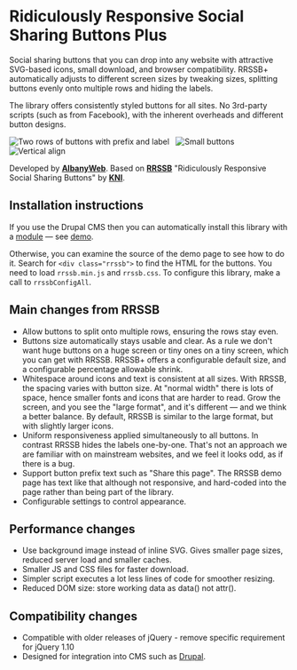 # Ridiculously Responsive Social Sharing Buttons Plus
Social sharing buttons that you can drop into any website with attractive SVG-based icons, small download, and browser compatibility.
RRSSB+ automatically adjusts to different screen sizes by tweaking sizes, splitting buttons evenly onto multiple rows and hiding the labels.

The library offers consistently styled buttons for all sites.  No 3rd-party scripts (such as from Facebook), with the inherent overheads and different button designs.

![Two rows of buttons with prefix and label](https://www.drupal.org/files/rrssb_2x3.png) &nbsp; ![Small buttons](https://www.drupal.org/files/rrssb_small_0.PNG) &nbsp; ![Vertical align](https://www.drupal.org/files/rrssb_vertical.PNG)

Developed by [**AlbanyWeb**](http://www.albanyweb.co.uk/).
Based on [**RRSSB**](https://github.com/kni-labs/rrssb) "Ridiculously Responsive Social Sharing Buttons" by [**KNI**](http://www.kurtnoble.com).

## Installation instructions
If you use the Drupal CMS then you can automatically install this library with a [module](https://www.drupal.org/project/rrssb) — see [demo](https://www.albanyweb.co.uk/rrssb-plus).

Otherwise, you can examine the source of the demo page to see how to do it.  Search for `<div class="rrssb">` to find the HTML for the buttons.  You need to load `rrssb.min.js` and `rrssb.css`.  To configure this library, make a call to `rrssbConfigAll`.

## Main changes from RRSSB
- Allow buttons to split onto multiple rows, ensuring the rows stay even.
- Buttons size automatically stays usable and clear.  As a rule we don't want huge buttons on a huge screen or tiny ones on a tiny screen, which you can get with RRSSB.
RRSSB+ offers a configurable default size, and a configurable percentage allowable shrink.
- Whitespace around icons and text is consistent at all sizes.  With RRSSB, the spacing varies with button size.  At "normal width" there is lots of space, hence smaller fonts and icons that are harder to read.
Grow the screen, and you see the "large format", and it's different — and we think a better balance.
By default, RRSSB is similar to the large format, but with slightly larger icons.
- Uniform responsiveness applied simultaneously to all buttons.  In contrast RRSSB hides the labels one-by-one.
That's not an approach we are familiar with on mainstream websites, and we feel it looks odd, as if there is a bug.
- Support button prefix text such as "Share this page".  The RRSSB demo page has text like that although not responsive,
and hard-coded into the page rather than being part of the library.
- Configurable settings to control appearance.

## Performance changes
- Use background image instead of inline SVG.  Gives smaller page sizes, reduced server load and smaller caches.
- Smaller JS and CSS files for faster download.
- Simpler script executes a lot less lines of code for smoother resizing.
- Reduced DOM size: store working data as data() not attr().

## Compatibility changes
- Compatible with older releases of jQuery - remove specific requirement for jQuery 1.10
- Designed for integration into CMS such as [Drupal](https://www.drupal.org/project/rrssb).
